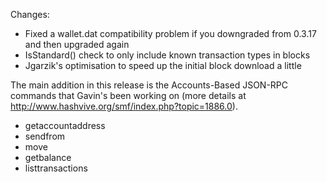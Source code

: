 Changes:

- Fixed a wallet.dat compatibility problem if you downgraded from 0.3.17 and then upgraded again
- IsStandard() check to only include known transaction types in blocks
- Jgarzik's optimisation to speed up the initial block download a little

The main addition in this release is the Accounts-Based JSON-RPC commands that Gavin's been working on (more details at http://www.hashvive.org/smf/index.php?topic=1886.0).

- getaccountaddress
- sendfrom
- move
- getbalance
- listtransactions
